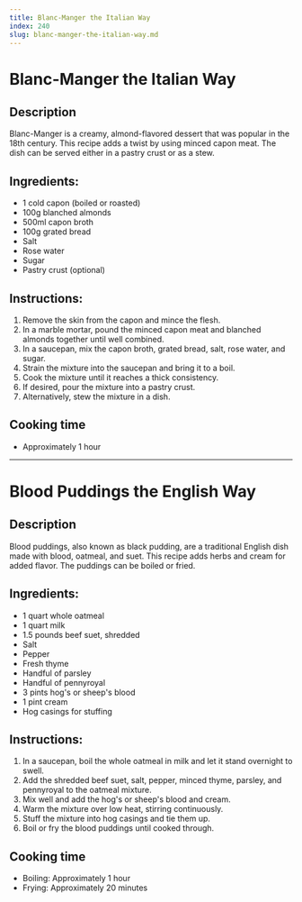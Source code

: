 ```yaml
---
title: Blanc-Manger the Italian Way
index: 240
slug: blanc-manger-the-italian-way.md
---
```


# Blanc-Manger the Italian Way

## Description
Blanc-Manger is a creamy, almond-flavored dessert that was popular in the 18th century. This recipe adds a twist by using minced capon meat. The dish can be served either in a pastry crust or as a stew.

## Ingredients:
- 1 cold capon (boiled or roasted)
- 100g blanched almonds
- 500ml capon broth
- 100g grated bread
- Salt
- Rose water
- Sugar
- Pastry crust (optional)

## Instructions:
1. Remove the skin from the capon and mince the flesh.
2. In a marble mortar, pound the minced capon meat and blanched almonds together until well combined.
3. In a saucepan, mix the capon broth, grated bread, salt, rose water, and sugar.
4. Strain the mixture into the saucepan and bring it to a boil.
5. Cook the mixture until it reaches a thick consistency.
6. If desired, pour the mixture into a pastry crust.
7. Alternatively, stew the mixture in a dish.

## Cooking time
- Approximately 1 hour

---

# Blood Puddings the English Way

## Description
Blood puddings, also known as black pudding, are a traditional English dish made with blood, oatmeal, and suet. This recipe adds herbs and cream for added flavor. The puddings can be boiled or fried.

## Ingredients:
- 1 quart whole oatmeal
- 1 quart milk
- 1.5 pounds beef suet, shredded
- Salt
- Pepper
- Fresh thyme
- Handful of parsley
- Handful of pennyroyal
- 3 pints hog's or sheep's blood
- 1 pint cream
- Hog casings for stuffing

## Instructions:
1. In a saucepan, boil the whole oatmeal in milk and let it stand overnight to swell.
2. Add the shredded beef suet, salt, pepper, minced thyme, parsley, and pennyroyal to the oatmeal mixture.
3. Mix well and add the hog's or sheep's blood and cream.
4. Warm the mixture over low heat, stirring continuously.
5. Stuff the mixture into hog casings and tie them up.
6. Boil or fry the blood puddings until cooked through.

## Cooking time
- Boiling: Approximately 1 hour
- Frying: Approximately 20 minutes